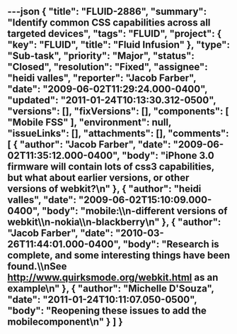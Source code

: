 ---json
{
  "title": "FLUID-2886",
  "summary": "Identify common CSS capabilities across all targeted devices",
  "tags": "FLUID",
  "project": {
    "key": "FLUID",
    "title": "Fluid Infusion"
  },
  "type": "Sub-task",
  "priority": "Major",
  "status": "Closed",
  "resolution": "Fixed",
  "assignee": "heidi valles",
  "reporter": "Jacob Farber",
  "date": "2009-06-02T11:29:24.000-0400",
  "updated": "2011-01-24T10:13:30.312-0500",
  "versions": [],
  "fixVersions": [],
  "components": [
    "Mobile FSS"
  ],
  "environment": null,
  "issueLinks": [],
  "attachments": [],
  "comments": [
    {
      "author": "Jacob Farber",
      "date": "2009-06-02T11:35:12.000-0400",
      "body": "iPhone 3.0 firmware will contain lots of css3 capabilities, but what about earlier versions, or other versions of webkit?\n"
    },
    {
      "author": "heidi valles",
      "date": "2009-06-02T15:10:09.000-0400",
      "body": "mobile:\\\n-different versions of webkit\\\n-nokia\\\n-blackberry\n"
    },
    {
      "author": "Jacob Farber",
      "date": "2010-03-26T11:44:01.000-0400",
      "body": "Research is complete, and some interesting things have been found.\\\nSee <http://www.quirksmode.org/webkit.html> as an example\n"
    },
    {
      "author": "Michelle D'Souza",
      "date": "2011-01-24T10:11:07.050-0500",
      "body": "Reopening these issues to add the mobilecomponent\n"
    }
  ]
}
---

        